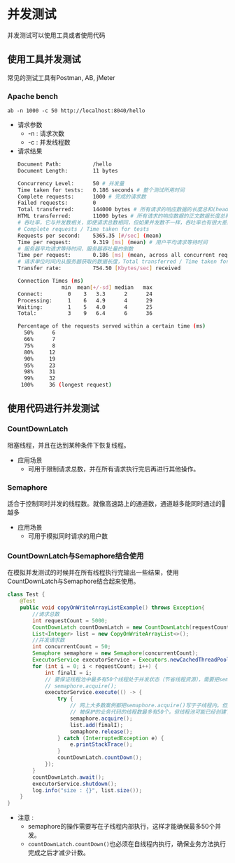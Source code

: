 # 并发测试
并发测试可以使用工具或者使用代码
## 使用工具并发测试
常见的测试工具有Postman, AB, jMeter
### Apache bench
`ab -n 1000 -c 50 http://localhost:8040/hello`
- 请求参数
    * -n : 请求次数
    * -c : 并发线程数
- 请求结果
    ```bash
    Document Path:          /hello
    Document Length:        11 bytes
    
    Concurrency Level:      50 # 并发量
    Time taken for tests:   0.186 seconds # 整个测试所用时间
    Complete requests:      1000 # 完成的请求数
    Failed requests:        0
    Total transferred:      144000 bytes # 所有请求的响应数据的长度总和(header + 正文)
    HTML transferred:       11000 bytes # 所有请求的响应数据的正文数据长度总和
    # 吞吐率，它与并发数相关，即使请求总数相同，但如果并发数不一样，吞吐率也有很大差异
    # Complete requests / Time taken for tests
    Requests per second:    5365.35 [#/sec] (mean)
    Time per request:       9.319 [ms] (mean) # 用户平均请求等待时间
    # 服务器平均请求等待时间，服务器吞吐量的倒数
    Time per request:       0.186 [ms] (mean, across all concurrent requests)
    # 请求单位时间内从服务器获取的数据长度，Total transferred / Time taken for tests
    Transfer rate:          754.50 [Kbytes/sec] received
    
    Connection Times (ms)
                  min  mean[+/-sd] median   max
    Connect:        0    3   3.3      2      24
    Processing:     1    6   4.9      4      29
    Waiting:        1    5   4.0      4      25
    Total:          3    9   6.4      6      36
    
    Percentage of the requests served within a certain time (ms)
      50%      6
      66%      7
      75%      8
      80%     12
      90%     19
      95%     23
      98%     31
      99%     32
     100%     36 (longest request)
    ```
## 使用代码进行并发测试
### CountDownLatch
阻塞线程，并且在达到某种条件下恢复线程。
* 应用场景
  - 可用于限制请求总数，并在所有请求执行完后再进行其他操作。
### Semaphore
适合于控制同时并发的线程数。就像高速路上的通道数，通道越多能同时通过的🚗越多
* 应用场景
  - 可用于模拟同时请求的用户数
### CountDownLatch与Semaphore结合使用
在模拟并发测试的时候并在所有线程执行完输出一些结果，使用CountDownLatch与Semaphore结合起来使用。
```java
class Test {
    @Test
    public void copyOnWriteArrayListExample() throws Exception{
        //请求总数
        int requestCount = 5000;
        CountDownLatch countDownLatch = new CountDownLatch(requestCount);
        List<Integer> list = new CopyOnWriteArrayList<>();
        //并发请求数
        int concurrentCount = 50;
        Semaphore semaphore = new Semaphore(concurrentCount);
        ExecutorService executorService = Executors.newCachedThreadPool();
        for (int i = 0; i < requestCount; i++) {
            int finalI = i;
            // 要保证线程池中最多有50个线程处于并发状态（节省线程资源），需要把semaphore.acquire()写于这里
            // semaphore.acquire();
            executorService.execute(() -> {
                try {
                    // 网上大多数案例都把semaphore.acquire()写于子线程内。但是这里只能保证同时处于执行
                    // 被保护的业务代码的线程数最多有50个。但线程池可能已经创建了几百个线程阻塞在这里。
                    semaphore.acquire();
                    list.add(finalI);
                    semaphore.release();
                } catch (InterruptedException e) {
                    e.printStackTrace();
                }
                countDownLatch.countDown();
            });
        }
        countDownLatch.await();
        executorService.shutdown();
        log.info("size : {}", list.size());
    }
}
```
* 注意 : 
  - semaphore的操作需要写在子线程内部执行，这样才能确保最多50个并发。
  - `countDownLatch.countDown()`也必须在自线程内执行，确保业务方法执行完成之后才减少计数。